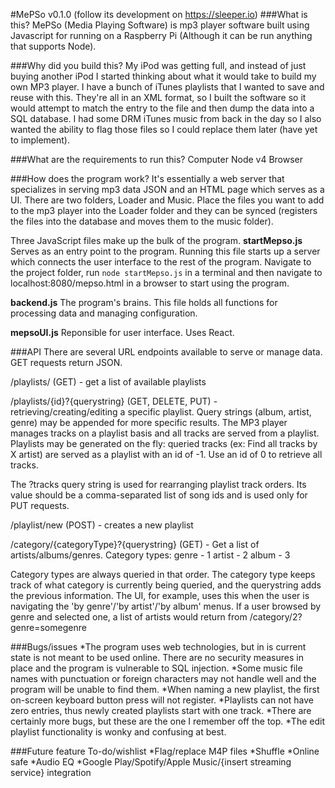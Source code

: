 #MePSo v0.1.0
(follow its development on https://sleeper.io)
###What is this?
MePSo (Media Playing Software) is mp3 player software built using Javascript for running on a Raspberry Pi (Although it can be run anything that supports Node).

###Why did you build this?
My iPod was getting full, and instead of just buying another iPod I started thinking about what it would take to build my own MP3 player.
I have a bunch of iTunes playlists that I wanted to save and reuse with this. They're all in an XML format, so I built the software so it would attempt to match the entry to the file and then dump the data into a SQL database.
I had some DRM iTunes music from back in the day so I also wanted the ability to flag those files so I could replace them later (have yet to implement).  

###What are the requirements to run this?
Computer
Node v4
Browser

###How does the program work?
It's essentially a web server that specializes in serving mp3 data JSON and an HTML page which serves as a UI. There are two folders, Loader and Music. Place the files you want to add to the mp3 player into the Loader folder and they can be synced (registers the files into the database and moves them to the music folder).

Three JavaScript files make up the bulk of the program.
**startMepso.js**
Serves as an entry point to the program. Running this file starts up a server which connects the user interface to the rest of the program.
Navigate to the project folder, run <code>node startMepso.js</code> in a terminal and then navigate to localhost:8080/mepso.html in a browser to start using the program.

**backend.js**
The program's brains. This file holds all functions for processing data and managing configuration.

**mepsoUI.js**
Reponsible for user interface. Uses React.

###API
There are several URL endpoints available to serve or manage data. GET requests return JSON.

/playlists/ (GET) - get a list of available playlists

/playlists/{id}?{querystring} (GET, DELETE, PUT) - retrieving/creating/editing a specific playlist. Query strings (album, artist, genre) may be appended for more specific results. The MP3 player manages tracks on a playlist basis and all tracks are served from a playlist. Playlists may be generated on the fly: queried tracks (ex: Find all tracks by X artist) are served as a playlist with an id of -1. Use an id of 0 to retrieve all tracks.

The ?tracks query string is used for rearranging playlist track orders. Its value should be a comma-separated list of song ids and is used only for PUT requests.

/playlist/new (POST) - creates a new playlist

/category/{categoryType}?{querystring} (GET) - Get a list of artists/albums/genres.
Category types:
genre - 1
artist - 2
album - 3

Category types are always queried in that order. The category type keeps track of what category is currently being queried, and the querystring adds the previous information.
The UI, for example, uses this when the user is navigating the 'by genre'/'by artist'/'by album' menus.
If a user browsed by genre and selected one, a list of artists would return from /category/2?genre=somegenre



###Bugs/issues
*The program uses web technologies, but in is current state is not meant to be used online. There are no security measures in place and the program is vulnerable to SQL injection.
*Some music file names with punctuation or foreign characters may not handle well and the program will be unable to find them.
*When naming a new playlist, the first on-screen keyboard button press will not register.
*Playlists can not have zero entries, thus newly created playlists start with one track.
*There are certainly more bugs, but these are the one I remember off the top.
*The edit playlist functionality is wonky and confusing at best.

###Future feature To-do/wishlist
*Flag/replace M4P files
*Shuffle
*Online safe
*Audio EQ
*Google Play/Spotify/Apple Music/{insert streaming service} integration
